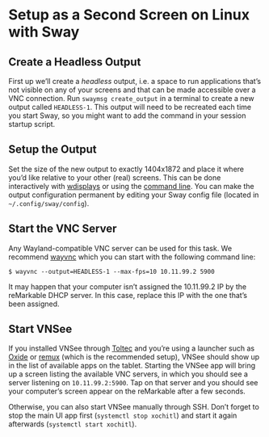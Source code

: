 # Setup as a Second Screen on Linux with Sway

## Create a Headless Output

First up we’ll create a _headless_ output, i.e. a space to run applications that’s not visible on any of your screens and that can be made accessible over a VNC connection.
Run `swaymsg create_output` in a terminal to create a new output called `HEADLESS-1`.
This output will need to be recreated each time you start Sway, so you might want to add the command in your session startup script.

## Setup the Output

Set the size of the new output to exactly 1404x1872 and place it where you’d like relative to your other (real) screens.
This can be done interactively with [wdisplays](https://github.com/cyclopsian/wdisplays) or using the [command line](https://man.archlinux.org/man/sway-output.5).
You can make the output configuration permanent by editing your Sway config file (located in `~/.config/sway/config`).

## Start the VNC Server

Any Wayland-compatible VNC server can be used for this task.
We recommend [wayvnc](https://github.com/any1/wayvnc) which you can start with the following command line:

```console
$ wayvnc --output=HEADLESS-1 --max-fps=10 10.11.99.2 5900
```

It may happen that your computer isn’t assigned the 10.11.99.2 IP by the reMarkable DHCP server. In this case, replace this IP with the one that’s been assigned.

## Start VNSee

If you installed VNSee through [Toltec](https://toltec-dev.org) and you’re using a launcher such as [Oxide](https://github.com/Eeems/oxide) or [remux](https://github.com/rmkit-dev/rmkit/tree/master/src/remux) (which is the recommended setup), VNSee should show up in the list of available apps on the tablet.
Starting the VNSee app will bring up a screen listing the available VNC servers, in which you should see a server listening on `10.11.99.2:5900`.
Tap on that server and you should see your computer’s screen appear on the reMarkable after a few seconds.

Otherwise, you can also start VNSee manually through SSH. Don’t forget to stop the main UI app first (`systemctl stop xochitl`) and start it again afterwards (`systemctl start xochitl`).
